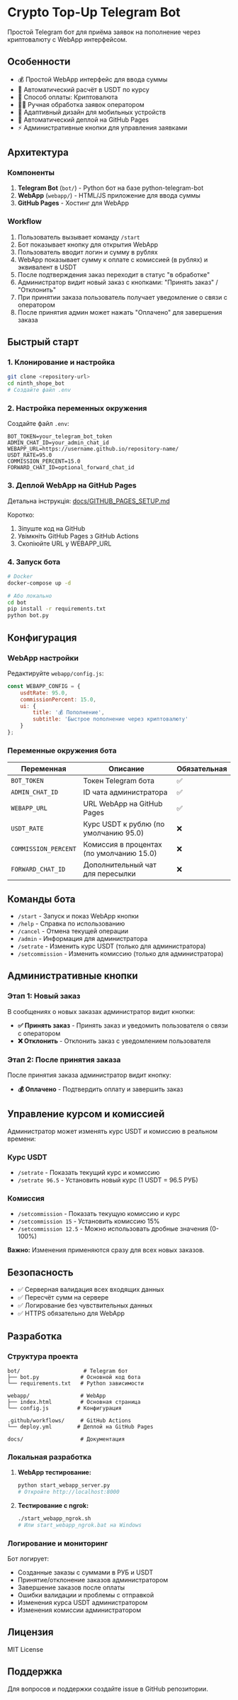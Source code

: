 # Crypto Top-Up Telegram Bot

Простой Telegram бот для приёма заявок на пополнение через криптовалюту с WebApp интерфейсом.

## Особенности

- 💰 Простой WebApp интерфейс для ввода суммы
- 💎 Автоматический расчёт в USDT по курсу
- 🔐 Способ оплаты: Криптовалюта
- 👨‍💼 Ручная обработка заявок оператором
- 📱 Адаптивный дизайн для мобильных устройств
- 🚀 Автоматический деплой на GitHub Pages
- ⚡ Административные кнопки для управления заявками

## Архитектура

### Компоненты

1. **Telegram Bot** (`bot/`) - Python бот на базе python-telegram-bot
2. **WebApp** (`webapp/`) - HTML/JS приложение для ввода суммы
3. **GitHub Pages** - Хостинг для WebApp

### Workflow

1. Пользователь вызывает команду `/start`
2. Бот показывает кнопку для открытия WebApp
3. Пользователь вводит логин и сумму в рублях
4. WebApp показывает сумму к оплате с комиссией (в рублях) и эквивалент в USDT
5. После подтверждения заказ переходит в статус "в обработке"
6. Администратор видит новый заказ с кнопками: "Принять заказ" / "Отклонить"
7. При принятии заказа пользователь получает уведомление о связи с оператором
8. После принятия админ может нажать "Оплачено" для завершения заказа

## Быстрый старт

### 1. Клонирование и настройка

```bash
git clone <repository-url>
cd ninth_shope_bot
# Создайте файл .env
```

### 2. Настройка переменных окружения

Создайте файл `.env`:

```env
BOT_TOKEN=your_telegram_bot_token
ADMIN_CHAT_ID=your_admin_chat_id
WEBAPP_URL=https://username.github.io/repository-name/
USDT_RATE=95.0
COMMISSION_PERCENT=15.0
FORWARD_CHAT_ID=optional_forward_chat_id
```

### 3. Деплой WebApp на GitHub Pages

Детальна інструкція: [docs/GITHUB_PAGES_SETUP.md](docs/GITHUB_PAGES_SETUP.md)

Коротко:
1. Зіпуште код на GitHub
2. Увімкніть GitHub Pages з GitHub Actions
3. Скопіюйте URL у WEBAPP_URL

### 4. Запуск бота

```bash
# Docker
docker-compose up -d

# Або локально
cd bot
pip install -r requirements.txt
python bot.py
```

## Конфигурация

### WebApp настройки

Редактируйте `webapp/config.js`:

```javascript
const WEBAPP_CONFIG = {
    usdtRate: 95.0,
    commissionPercent: 15.0,
    ui: {
        title: '💰 Пополнение',
        subtitle: 'Быстрое пополнение через криптовалюту'
    }
};
```

### Переменные окружения бота

| Переменная | Описание | Обязательная |
|------------|----------|--------------|
| `BOT_TOKEN` | Токен Telegram бота | ✅ |
| `ADMIN_CHAT_ID` | ID чата администратора | ✅ |
| `WEBAPP_URL` | URL WebApp на GitHub Pages | ✅ |
| `USDT_RATE` | Курс USDT к рублю (по умолчанию 95.0) | ❌ |
| `COMMISSION_PERCENT` | Комиссия в процентах (по умолчанию 15.0) | ❌ |
| `FORWARD_CHAT_ID` | Дополнительный чат для пересылки | ❌ |

## Команды бота

- `/start` - Запуск и показ WebApp кнопки
- `/help` - Справка по использованию
- `/cancel` - Отмена текущей операции
- `/admin` - Информация для администратора
- `/setrate` - Изменить курс USDT (только для администратора)
- `/setcommission` - Изменить комиссию (только для администратора)

## Административные кнопки

### Этап 1: Новый заказ
В сообщениях о новых заказах администратор видит кнопки:

- **✅ Принять заказ** - Принять заказ и уведомить пользователя о связи с оператором
- **❌ Отклонить** - Отклонить заказ с уведомлением пользователя

### Этап 2: После принятия заказа
После принятия заказа администратор видит кнопку:

- **💰 Оплачено** - Подтвердить оплату и завершить заказ

## Управление курсом и комиссией

Администратор может изменять курс USDT и комиссию в реальном времени:

### Курс USDT
- `/setrate` - Показать текущий курс и комиссию
- `/setrate 96.5` - Установить новый курс (1 USDT = 96.5 РУБ)

### Комиссия
- `/setcommission` - Показать текущую комиссию и курс
- `/setcommission 15` - Установить комиссию 15%
- `/setcommission 12.5` - Можно использовать дробные значения (0-100%)

**Важно:** Изменения применяются сразу для всех новых заказов.

## Безопасность

- ✅ Серверная валидация всех входящих данных
- ✅ Пересчёт сумм на сервере
- ✅ Логирование без чувствительных данных
- ✅ HTTPS обязательно для WebApp

## Разработка

### Структура проекта

```
bot/                    # Telegram бот
├── bot.py             # Основной код бота
└── requirements.txt   # Python зависимости

webapp/                # WebApp
├── index.html         # Основная страница
└── config.js         # Конфигурация

.github/workflows/     # GitHub Actions
└── deploy.yml        # Деплой на GitHub Pages

docs/                  # Документация
```

### Локальная разработка

1. **WebApp тестирование:**
   ```bash
   python start_webapp_server.py
   # Откройте http://localhost:8000
   ```

2. **Тестирование с ngrok:**
   ```bash
   ./start_webapp_ngrok.sh
   # Или start_webapp_ngrok.bat на Windows
   ```

### Логирование и мониторинг

Бот логирует:
- Созданные заказы с суммами в РУБ и USDT
- Принятие/отклонение заказов администратором
- Завершение заказов после оплаты
- Ошибки валидации и проблемы с отправкой
- Изменения курса USDT администратором
- Изменения комиссии администратором

## Лицензия

MIT License

## Поддержка

Для вопросов и поддержки создайте issue в GitHub репозитории.